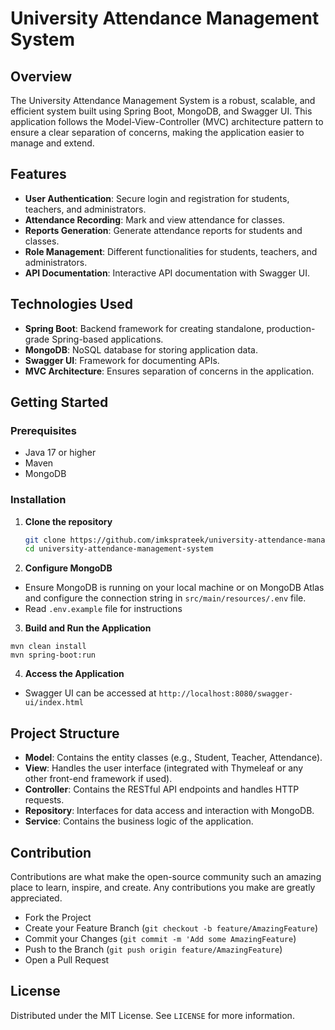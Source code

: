 # University Attendance Management System

## Overview

The University Attendance Management System is a robust, scalable, and efficient system built using Spring Boot, MongoDB, and Swagger UI. This application follows the Model-View-Controller (MVC) architecture pattern to ensure a clear separation of concerns, making the application easier to manage and extend.

## Features

- **User Authentication**: Secure login and registration for students, teachers, and administrators.
- **Attendance Recording**: Mark and view attendance for classes.
- **Reports Generation**: Generate attendance reports for students and classes.
- **Role Management**: Different functionalities for students, teachers, and administrators.
- **API Documentation**: Interactive API documentation with Swagger UI.

## Technologies Used

- **Spring Boot**: Backend framework for creating standalone, production-grade Spring-based applications.
- **MongoDB**: NoSQL database for storing application data.
- **Swagger UI**: Framework for documenting APIs.
- **MVC Architecture**: Ensures separation of concerns in the application.

## Getting Started

### Prerequisites

- Java 17 or higher
- Maven
- MongoDB

### Installation

1. **Clone the repository**
   ```sh
   git clone https://github.com/imksprateek/university-attendance-management-system.git
   cd university-attendance-management-system
   ```
2. **Configure MongoDB**

- Ensure MongoDB is running on your local machine or on MongoDB Atlas and configure the connection string in `src/main/resources/.env` file.
- Read `.env.example` file for instructions

3. **Build and Run the Application**
  ```
mvn clean install
mvn spring-boot:run
```

4. **Access the Application**
- Swagger UI can be accessed at `http://localhost:8080/swagger-ui/index.html`


## Project Structure

- **Model**: Contains the entity classes (e.g., Student, Teacher, Attendance).
- **View**: Handles the user interface (integrated with Thymeleaf or any other front-end framework if used).
- **Controller**: Contains the RESTful API endpoints and handles HTTP requests.
- **Repository**: Interfaces for data access and interaction with MongoDB.
- **Service**: Contains the business logic of the application.


## Contribution
Contributions are what make the open-source community such an amazing place to learn, inspire, and create. Any contributions you make are greatly appreciated.

- Fork the Project
- Create your Feature Branch (`git checkout -b feature/AmazingFeature`)
- Commit your Changes (`git commit -m 'Add some AmazingFeature`)
- Push to the Branch (`git push origin feature/AmazingFeature`)
- Open a Pull Request

## License
Distributed under the MIT License. See `LICENSE` for more information.


